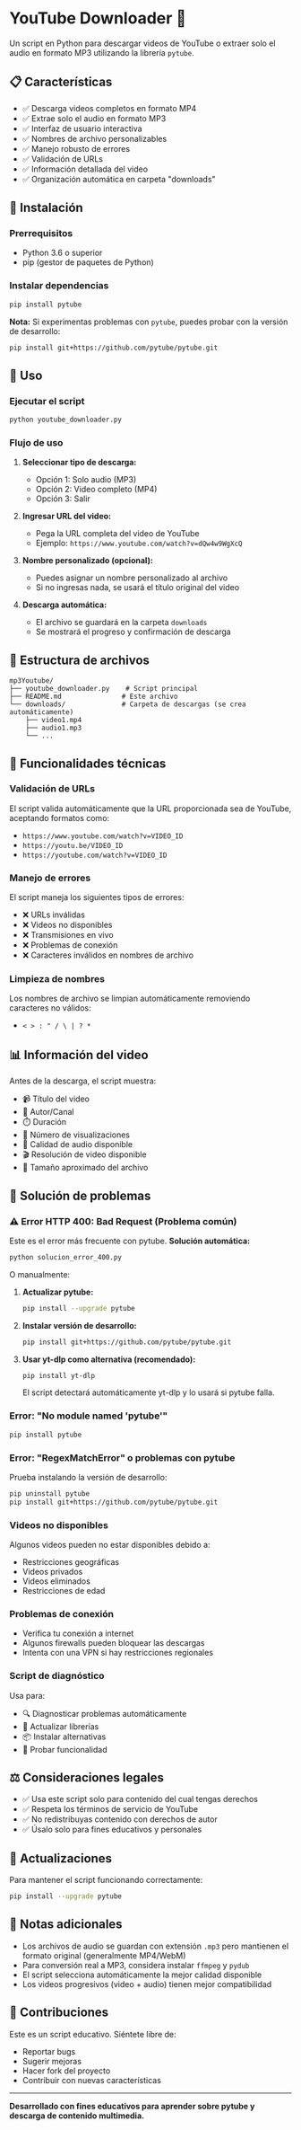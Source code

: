 # YouTube Downloader 🎥

Un script en Python para descargar videos de YouTube o extraer solo el audio en formato MP3 utilizando la librería `pytube`.

## 📋 Características

- ✅ Descarga videos completos en formato MP4
- ✅ Extrae solo el audio en formato MP3
- ✅ Interfaz de usuario interactiva
- ✅ Nombres de archivo personalizables
- ✅ Manejo robusto de errores
- ✅ Validación de URLs
- ✅ Información detallada del video
- ✅ Organización automática en carpeta "downloads"

## 🚀 Instalación

### Prerrequisitos

- Python 3.6 o superior
- pip (gestor de paquetes de Python)

### Instalar dependencias

```bash
pip install pytube
```

**Nota:** Si experimentas problemas con `pytube`, puedes probar con la versión de desarrollo:

```bash
pip install git+https://github.com/pytube/pytube.git
```

## 📖 Uso

### Ejecutar el script

```bash
python youtube_downloader.py
```

### Flujo de uso

1. **Seleccionar tipo de descarga:**
   - Opción 1: Solo audio (MP3)
   - Opción 2: Video completo (MP4)
   - Opción 3: Salir

2. **Ingresar URL del video:**
   - Pega la URL completa del video de YouTube
   - Ejemplo: `https://www.youtube.com/watch?v=dQw4w9WgXcQ`

3. **Nombre personalizado (opcional):**
   - Puedes asignar un nombre personalizado al archivo
   - Si no ingresas nada, se usará el título original del video

4. **Descarga automática:**
   - El archivo se guardará en la carpeta `downloads`
   - Se mostrará el progreso y confirmación de descarga

## 📁 Estructura de archivos

```
mp3Youtube/
├── youtube_downloader.py    # Script principal
├── README.md               # Este archivo
└── downloads/              # Carpeta de descargas (se crea automáticamente)
    ├── video1.mp4
    ├── audio1.mp3
    └── ...
```

## 🔧 Funcionalidades técnicas

### Validación de URLs

El script valida automáticamente que la URL proporcionada sea de YouTube, aceptando formatos como:
- `https://www.youtube.com/watch?v=VIDEO_ID`
- `https://youtu.be/VIDEO_ID`
- `https://youtube.com/watch?v=VIDEO_ID`

### Manejo de errores

El script maneja los siguientes tipos de errores:
- ❌ URLs inválidas
- ❌ Videos no disponibles
- ❌ Transmisiones en vivo
- ❌ Problemas de conexión
- ❌ Caracteres inválidos en nombres de archivo

### Limpieza de nombres

Los nombres de archivo se limpian automáticamente removiendo caracteres no válidos:
- `< > : " / \ | ? *`

## 📊 Información del video

Antes de la descarga, el script muestra:
- 📹 Título del video
- 👤 Autor/Canal
- ⏱️ Duración
- 👀 Número de visualizaciones
- 🎵 Calidad de audio disponible
- 🎬 Resolución de video disponible
- 📁 Tamaño aproximado del archivo

## 🐛 Solución de problemas

### ⚠️ Error HTTP 400: Bad Request (Problema común)

Este es el error más frecuente con pytube. **Solución automática:**

```bash
python solucion_error_400.py
```

O manualmente:

1. **Actualizar pytube:**
   ```bash
   pip install --upgrade pytube
   ```

2. **Instalar versión de desarrollo:**
   ```bash
   pip install git+https://github.com/pytube/pytube.git
   ```

3. **Usar yt-dlp como alternativa (recomendado):**
   ```bash
   pip install yt-dlp
   ```
   El script detectará automáticamente yt-dlp y lo usará si pytube falla.

### Error: "No module named 'pytube'"

```bash
pip install pytube
```

### Error: "RegexMatchError" o problemas con pytube

Prueba instalando la versión de desarrollo:

```bash
pip uninstall pytube
pip install git+https://github.com/pytube/pytube.git
```

### Videos no disponibles

Algunos videos pueden no estar disponibles debido a:
- Restricciones geográficas
- Videos privados
- Videos eliminados
- Restricciones de edad

### Problemas de conexión

- Verifica tu conexión a internet
- Algunos firewalls pueden bloquear las descargas
- Intenta con una VPN si hay restricciones regionales

### Script de diagnóstico

Usa <mcfile name="solucion_error_400.py" path="c:\Users\GIS-MOISES\Desktop\WEBAPPS\EU\dist\mp3Youtube\solucion_error_400.py"></mcfile> para:
- 🔍 Diagnosticar problemas automáticamente
- 🔄 Actualizar librerías
- 📦 Instalar alternativas
- 🧪 Probar funcionalidad

## ⚖️ Consideraciones legales

- ✅ Usa este script solo para contenido del cual tengas derechos
- ✅ Respeta los términos de servicio de YouTube
- ✅ No redistribuyas contenido con derechos de autor
- ✅ Úsalo solo para fines educativos y personales

## 🔄 Actualizaciones

Para mantener el script funcionando correctamente:

```bash
pip install --upgrade pytube
```

## 📝 Notas adicionales

- Los archivos de audio se guardan con extensión `.mp3` pero mantienen el formato original (generalmente MP4/WebM)
- Para conversión real a MP3, considera instalar `ffmpeg` y `pydub`
- El script selecciona automáticamente la mejor calidad disponible
- Los videos progresivos (video + audio) tienen mejor compatibilidad

## 🤝 Contribuciones

Este es un script educativo. Siéntete libre de:
- Reportar bugs
- Sugerir mejoras
- Hacer fork del proyecto
- Contribuir con nuevas características

---

**Desarrollado con fines educativos para aprender sobre pytube y descarga de contenido multimedia.**